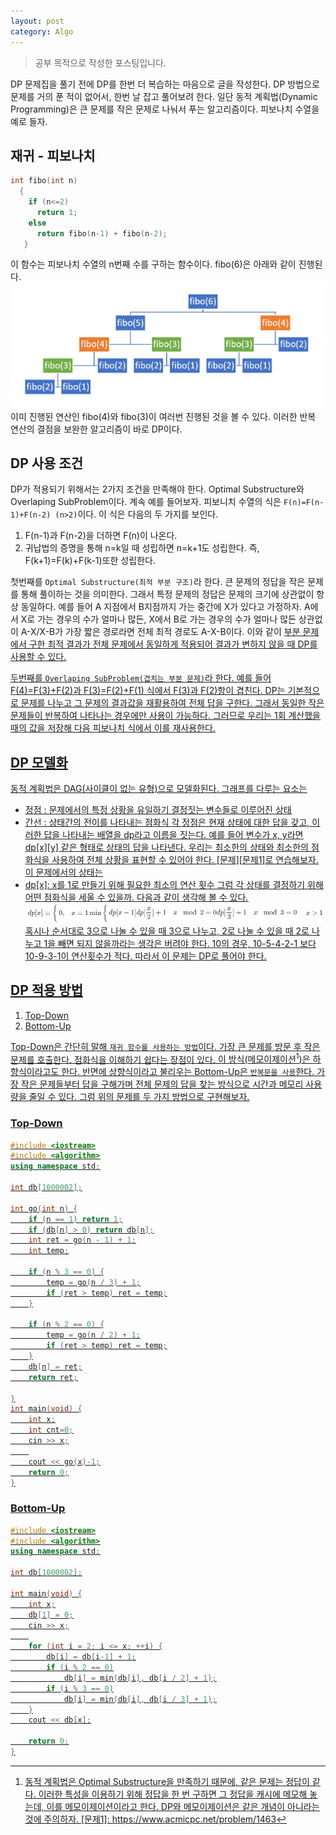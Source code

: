 ```yaml
---
layout: post
category: Algo
---
```

> 공부 목적으로 작성한 포스팅입니다. 

DP 문제집을 풀기 전에 DP를 한번 더 복습하는 마음으로 글을 작성한다. DP 방법으로 문제를 거의 푼 적이 없어서, 한번 날 잡고 풀어보려 한다.
일단 동적 계획법(Dynamic Programming)은 큰 문제를 작은 문제로 나눠서 푸는 알고리즘이다. 피보나치 수열을 예로 들자.

## 재귀 - 피보나치
```c
int fibo(int n)
  {
    if (n<=2)
      return 1;
    else
      return fibo(n-1) + fibo(n-2);
   }
```
이 함수는 피보나치 수열의 n번째 수를 구하는 함수이다. fibo(6)은 아래와 같이 진행된다.
![fibo1](./image/fibo1.png)
이미 진행된 연산인 fibo(4)와 fibo(3)이 여러번 진행된 것을 볼 수 있다. 이러한 반복 연산의 결점을 보완한 알고리즘이 바로 DP이다.

## DP 사용 조건
DP가 적용되기 위해서는 2가지 조건을 만족해야 한다. Optimal Substructure와 Overlaping SubProblem이다. 계속 예를 들어보자. 
피보니치 수열의 식은 `F(n)=F(n-1)+F(n-2) (n>2)`이다. 이 식은 다음의 두 가지를 보인다.

1. F(n-1)과 F(n-2)을 더하면 F(n)이 나온다. 
2. 귀납법의 증명을 통해 n=k일 때 성립하면 n=k+1도 성립한다. 즉, F(k+1)=F(k)+F(k-1)또한 성립한다.

첫번째를 `Optimal Substructure(최적 부분 구조)`라 한다. 큰 문제의 정답을 작은 문제를 통해 풀이하는 것을 의미한다. 그래서 특정 문제의
정답은 문제의 크기에 상관없이 항상 동일하다. 예를 들어 A 지점에서 B지점까지 가는 중간에 X가 있다고 가정하자. A에서 X로 가는 경우의
수가 얼마나 많든, X에서 B로 가는 경우의 수가 얼마나 많든 상관없이 A-X/X-B가 가장 짧은 경로라면 전체 최적 경로도 A-X-B이다. 이와 같이
<u>부분 문제에서 구한 최적 결과가 전체 문제에서 동일하게 적용되어 결과가 변하지 않을 때<u> DP를 사용할 수 있다.

두번째를 `Overlaping SubProblem(겹치는 부분 문제)`라 한다. 예를 들어 F(4)=F(3)+F(2)과 F(3)=F(2)+F(1) 식에서 F(3)과 F(2)항이 겹친다.
DP는 기본적으로 문제를 나누고 그 문제의 결과값을 재활용하여 전체 답을 구한다. 그래서 <u>동일한 작은 문제들이 반복하여 나타나는 경우에만
사용이 가능<u>하다. 그러므로 우리는 1회 계산했을 때의 값을 저장해 다음 피보나치 식에서 이를 재사용한다.

## DP 모델화
동적 계획법은 DAG(사이클이 없는 유형)으로 모델화된다. 그래프를 다루는 요소는
- 정점 : 문제에서의 특정 상황을 유일하기 결정짓는 변수들로 이루어진 상태
- 간선 : 상태간의 전이를 나타내는 점화식
각 정점은 현재 상태에 대한 답을 갖고, 이러한 답을 나타내는 배열을 dp라고 이름을 짓는다. 예를 들어 변수가 x, y라면 dp[x][y] 같은 형태로
상태의 답을 나타낸다. 우리는 최소한의 상태와 최소한의 점화식을 사용하여 전체 상황을 표현할 수 있어야 한다. [문제][문제1]로 연습해보자.
이 문제에서의 상태는
- dp[x]: x를 1로 만들기 위해 필요한 최소의 연산 횟수
그럼 각 상태를 결정하기 위해 어떤 점화식을 세울 수 있을까. 다음과 같이 생각해 볼 수 있다. 
![dp1](./image/dp1.png)
혹시나 순서대로 3으로 나눌 수 있을 때 3으로 나누고, 2로 나눌 수 있을 때 2로 나누고 1을 빼면 되지 않을까라는 생각은 버려야 한다. 10의 경우, 10-5-4-2-1 보다 10-9-3-1이 연산횟수가 적다. 따라서 이 문제는 DP로 풀어야 한다.

## DP 적용 방법
1. Top-Down
2. Bottom-Up

Top-Down은 간단히 말해 `재귀 함수를 사용하는 방법`이다. 가장 큰 문제를 방문 후 작은 문제를 호출한다. <u>점화식을 이해하기 쉽다는 장점이 있다.<u>
이 방식(메모이제이션[^1])은 하향식이라고도 한다. 반면에 상향식이라고 불리우는 Bottom-Up은 `반복문을 사용`한다. 가장 작은 문제들부터 답을 구해가며 전체 문제의 답을 찾는 방식으로 <u>시간과 메모리 사용량을 줄일 수 있다.<u> 그럼 위의 문제를 두 가지 방법으로 구현해보자.

### Top-Down
```c++
#include <iostream>
#include <algorithm>
using namespace std;

int db[1000002];

int go(int n) {
	if (n == 1) return 1;
	if (db[n] > 0) return db[n];
	int ret = go(n - 1) + 1;
	int temp;

	if (n % 3 == 0) {
		temp = go(n / 3) + 1;
		if (ret > temp) ret = temp;
	}

	if (n % 2 == 0) {
		temp = go(n / 2) + 1;
		if (ret > temp) ret = temp;
	}
	db[n] = ret;
	return ret;

}
int main(void) {
	int x;
	int cnt=0;
	cin >> x;
	
	cout << go(x)-1;
	return 0;
}
```

### Bottom-Up
```c++
#include <iostream>
#include <algorithm>
using namespace std;

int db[1000002];

int main(void) {
	int x;
	db[1] = 0;
	cin >> x;
	
	for (int i = 2; i <= x; ++i) {
		db[i] = db[i-1] + 1;
		if (i % 2 == 0)
			db[i] = min(db[i], db[i / 2] + 1);
		if (i % 3 == 0)
			db[i] = min(db[i], db[i / 3] + 1);
	}
	cout << db[x];

	return 0;
}
```

[^1]: 동적 계획법은 Optimal Substructure을 만족하기 때문에, 같은 문제는 정답이 같다. 이러한 특성을 이용하기 위해 정답을 한 번 구하면 그 정답을 캐시에 메모해 놓는데, 이를 메모이제이션이라고 한다. DP와 메모이제이션은 같은 개념이 아니라는 것에 주의하자.
[문제1]: https://www.acmicpc.net/problem/1463


